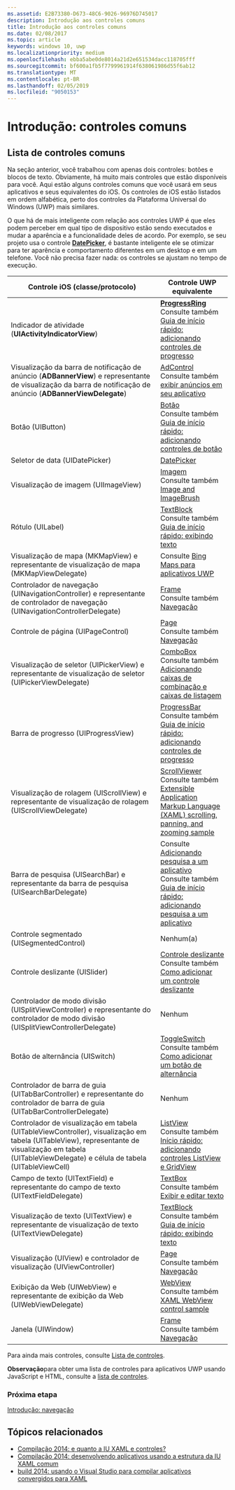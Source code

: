 ```yaml
---
ms.assetid: E2B73380-D673-48C6-9026-96976D745017
description: Introdução aos controles comuns
title: Introdução aos controles comuns
ms.date: 02/08/2017
ms.topic: article
keywords: windows 10, uwp
ms.localizationpriority: medium
ms.openlocfilehash: ebba5abe0de8014a21d2e651534dacc118705fff
ms.sourcegitcommit: bf600a1fb5f7799961914f638061986d55f6ab12
ms.translationtype: MT
ms.contentlocale: pt-BR
ms.lasthandoff: 02/05/2019
ms.locfileid: "9050153"
---
```

# <a name="getting-started-common-controls"></a>Introdução: controles comuns


## <a name="common-controls-list"></a>Lista de controles comuns

Na seção anterior, você trabalhou com apenas dois controles: botões e blocos de texto. Obviamente, há muito mais controles que estão disponíveis para você. Aqui estão alguns controles comuns que você usará em seus aplicativos e seus equivalentes do iOS. Os controles de iOS estão listados em ordem alfabética, perto dos controles da Plataforma Universal do Windows (UWP) mais similares.

O que há de mais inteligente com relação aos controles UWP é que eles podem perceber em qual tipo de dispositivo estão sendo executados e mudar a aparência e a funcionalidade deles de acordo. Por exemplo, se seu projeto usa o controle [**DatePicker**](https://msdn.microsoft.com/library/windows/apps/br211681), é bastante inteligente ele se otimizar para ter aparência e comportamento diferentes em um desktop e em um telefone. Você não precisa fazer nada: os controles se ajustam no tempo de execução.

| Controle iOS (classe/protocolo) | Controle UWP equivalente |
|------------------------------|--------------------------------------|
| Indicador de atividade (**UIActivityIndicatorView**) | [**ProgressRing**](https://msdn.microsoft.com/library/windows/apps/br227538) <br/> Consulte também [Guia de início rápido: adicionando controles de progresso](https://msdn.microsoft.com/library/windows/apps/xaml/hh780651) |
| Visualização da barra de notificação de anúncio (**ADBannerView**) e representante de visualização da barra de notificação de anúncio (**ADBannerViewDelegate**) | [AdControl](https://msdn.microsoft.com/library/windows/apps/microsoft.advertising.winrt.ui.adcontrol.aspx) <br/> Consulte também [exibir anúncios em seu aplicativo](../monetize/display-ads-in-your-app.md) |
| Botão (UIButton) | [Botão](https://msdn.microsoft.com/library/windows/apps/br209265) <br/> Consulte também [Guia de início rápido: adicionando controles de botão](https://msdn.microsoft.com/library/windows/apps/xaml/jj153346) |
| Seletor de data (UIDatePicker) | [DatePicker](https://msdn.microsoft.com/library/windows/apps/br211681) |
| Visualização de imagem (UIImageView) | [Imagem](https://msdn.microsoft.com/library/windows/apps/br242752) <br/> Consulte também [Image and ImageBrush](https://msdn.microsoft.com/library/windows/apps/mt280382) |
| Rótulo (UILabel) | [TextBlock](https://msdn.microsoft.com/library/windows/apps/br209652) <br/> Consulte também [Guia de início rápido: exibindo texto](https://msdn.microsoft.com/library/windows/apps/xaml/hh700392) |
| Visualização de mapa (MKMapView) e representante de visualização de mapa (MKMapViewDelegate) | Consulte [Bing Maps para aplicativos UWP](https://go.microsoft.com/fwlink/p/?LinkId=263496) |
| Controlador de navegação (UINavigationController) e representante de controlador de navegação (UINavigationControllerDelegate) | [Frame](https://msdn.microsoft.com/library/windows/apps/br242682) <br/> Consulte também [Navegação](https://msdn.microsoft.com/library/windows/apps/mt187344) |
| Controle de página (UIPageControl) | [Page](https://msdn.microsoft.com/library/windows/apps/br227503) <br/> Consulte também [Navegação](https://msdn.microsoft.com/library/windows/apps/mt187344) |
| Visualização de seletor (UIPickerView) e representante de visualização de seletor (UIPickerViewDelegate) | [ComboBox](https://msdn.microsoft.com/library/windows/apps/br209348) <br/> Consulte também [Adicionando caixas de combinação e caixas de listagem](https://msdn.microsoft.com/library/windows/apps/xaml/hh780616) |
| Barra de progresso (UIProgressView) | [ProgressBar](https://msdn.microsoft.com/library/windows/apps/br227529) <br/> Consulte também [Guia de início rápido: adicionando controles de progresso](https://msdn.microsoft.com/library/windows/apps/xaml/hh780651) |
| Visualização de rolagem (UIScrollView) e representante de visualização de rolagem (UIScrollViewDelegate) | [ScrollViewer](https://msdn.microsoft.com/library/windows/apps/br209527) <br/>  Consulte também [Extensible Application Markup Language (XAML) scrolling, panning, and zooming sample](https://go.microsoft.com/fwlink/p/?LinkId=238577) |
| Barra de pesquisa (UISearchBar) e representante da barra de pesquisa (UISearchBarDelegate) | Consulte [Adicionando pesquisa a um aplicativo](https://msdn.microsoft.com/library/windows/apps/xaml/jj130767) <br/>  Consulte também [Guia de início rápido: adicionando pesquisa a um aplicativo](https://msdn.microsoft.com/library/windows/apps/xaml/hh868180) |
| Controle segmentado (UISegmentedControl) | Nenhum(a) |
| Controle deslizante (UISlider) | [Controle deslizante](https://msdn.microsoft.com/library/windows/apps/br209614) <br/>  Consulte também [Como adicionar um controle deslizante](https://msdn.microsoft.com/library/windows/apps/xaml/hh868197) |
| Controlador de modo divisão (UISplitViewController) e representante do controlador de modo divisão (UISplitViewControllerDelegate) | Nenhum |
| Botão de alternância (UISwitch) | [ToggleSwitch](https://msdn.microsoft.com/library/windows/apps/br209712) <br/>  Consulte também [Como adicionar um botão de alternância](https://msdn.microsoft.com/library/windows/apps/xaml/hh868198) |
| Controlador de barra de guia (UITabBarController) e representante do controlador de barra de guia (UITabBarControllerDelegate) | Nenhum |
| Controlador de visualização em tabela (UITableViewController), visualização em tabela (UITableView), representante de visualização em tabela (UITableViewDelegate) e célula de tabela (UITableViewCell) | [ListView](https://msdn.microsoft.com/library/windows/apps/br242878) <br/>  Consulte também [Início rápido: adicionando controles ListView e GridView](https://msdn.microsoft.com/library/windows/apps/xaml/hh780650) |
| Campo de texto (UITextField) e representante do campo de texto (UITextFieldDelegate) | [TextBox](https://msdn.microsoft.com/library/windows/apps/br209683) <br/>  Consulte também [Exibir e editar texto](https://msdn.microsoft.com/library/windows/apps/mt280218) |
| Visualização de texto (UITextView) e representante de visualização de texto (UITextViewDelegate) | [TextBlock](https://msdn.microsoft.com/library/windows/apps/br209652) <br/>  Consulte também [Guia de início rápido: exibindo texto](https://msdn.microsoft.com/library/windows/apps/xaml/hh700392) |
| Visualização (UIView) e controlador de visualização (UIViewController) | [Page](https://msdn.microsoft.com/library/windows/apps/br227503) <br/>  Consulte também [Navegação](https://msdn.microsoft.com/library/windows/apps/mt187344) |
| Exibição da Web (UIWebView) e representante de exibição da Web (UIWebViewDelegate) | [WebView](https://msdn.microsoft.com/library/windows/apps/br227702) <br/>  Consulte também [XAML WebView control sample](https://go.microsoft.com/fwlink/p/?LinkId=238582) |
| Janela (UIWindow) | [Frame](https://msdn.microsoft.com/library/windows/apps/br242682) <br/>  Consulte também [Navegação](https://msdn.microsoft.com/library/windows/apps/mt187344) |

Para ainda mais controles, consulte [Lista de controles](https://msdn.microsoft.com/library/windows/apps/mt185406).

**Observação**para obter uma lista de controles para aplicativos UWP usando JavaScript e HTML, consulte a [lista de controles](https://msdn.microsoft.com/library/windows/apps/hh465453).

### <a name="next-step"></a>Próxima etapa

[Introdução: navegação](getting-started-navigation.md)

## <a name="related-topics"></a>Tópicos relacionados

* [Compilação 2014: e quanto a IU XAML e controles?](https://go.microsoft.com/fwlink/p/?LinkID=397897)
* [Compilação 2014: desenvolvendo aplicativos usando a estrutura da IU XAML comum](https://go.microsoft.com/fwlink/p/?LinkID=397898)
* [build 2014: usando o Visual Studio para compilar aplicativos convergidos para XAML](https://go.microsoft.com/fwlink/p/?LinkID=397876)
